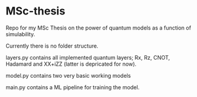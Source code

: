 # MSc-thesis
Repo for my MSc Thesis on the power of quantum models as a function of simulability.

Currently there is no folder structure.

layers.py contains all implemented quantum layers; Rx, Rz, CNOT, Hadamard and XX+iZZ (latter is depricated for now).

model.py contains two very basic working models

main.py contains a ML pipeline for training the model.
